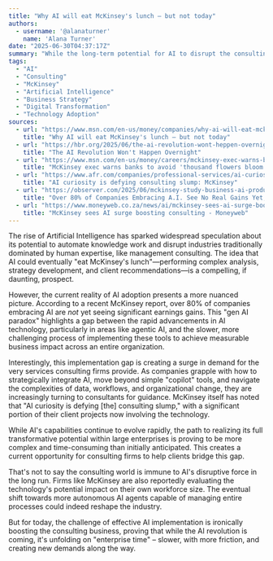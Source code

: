 ```yaml
---
title: "Why AI will eat McKinsey's lunch — but not today"
authors:
  - username: '@alanaturner'
    name: 'Alana Turner'
date: "2025-06-30T04:37:17Z"
summary: "While the long-term potential for AI to disrupt the consulting industry is clear, a new report highlights a 'gen AI paradox': widespread adoption hasn't translated to significant gains for most companies *yet*. This reality, coupled with the complexity of AI implementation, is currently fueling demand for consulting expertise, benefiting firms like McKinsey in the short term."
tags:
  - "AI"
  - "Consulting"
  - "McKinsey"
  - "Artificial Intelligence"
  - "Business Strategy"
  - "Digital Transformation"
  - "Technology Adoption"
sources:
  - url: "https://www.msn.com/en-us/money/companies/why-ai-will-eat-mckinsey-s-lunch-but-not-today/ar-AA1HF2BC"
    title: "Why AI will eat McKinsey's lunch — but not today"
  - url: "https://hbr.org/2025/06/the-ai-revolution-wont-heppen-overnight"
    title: "The AI Revolution Won't Happen Overnight"
  - url: "https://www.msn.com/en-us/money/careers/mckinsey-exec-warns-banks-to-avoid-thousand-flowers-bloom-approach-to-ai/ar-AA1vyEqy"
    title: "McKinsey exec warns banks to avoid 'thousand flowers bloom' approach to AI - MSN"
  - url: "https://www.afr.com/companies/professional-services/ai-curiosity-is-defying-consulting-slump-mckinsey-20240819-p5k3jp"
    title: "AI curiosity is defying consulting slump: McKinsey"
  - url: "https://observer.com/2025/06/mckinsey-study-business-ai-productivity/"
    title: "Over 80% of Companies Embracing A.I. See No Real Gains Yet, McKinsey Finds"
  - url: "https://www.moneyweb.co.za/news/ai/mckinsey-sees-ai-surge-boosting-consulting-amid-industry-slump/"
    title: "McKinsey sees AI surge boosting consulting - Moneyweb"
---
```


The rise of Artificial Intelligence has sparked widespread speculation about its potential to automate knowledge work and disrupt industries traditionally dominated by human expertise, like management consulting. The idea that AI could eventually "eat McKinsey's lunch"—performing complex analysis, strategy development, and client recommendations—is a compelling, if daunting, prospect.

However, the current reality of AI adoption presents a more nuanced picture. According to a recent McKinsey report, over 80% of companies embracing AI are *not* yet seeing significant earnings gains. This "gen AI paradox" highlights a gap between the rapid advancements in AI technology, particularly in areas like agentic AI, and the slower, more challenging process of implementing these tools to achieve measurable business impact across an entire organization.

Interestingly, this implementation gap is creating a surge in demand for the very services consulting firms provide. As companies grapple with how to strategically integrate AI, move beyond simple "copilot" tools, and navigate the complexities of data, workflows, and organizational change, they are increasingly turning to consultants for guidance. McKinsey itself has noted that "AI curiosity is defying [the] consulting slump," with a significant portion of their client projects now involving the technology.

While AI's capabilities continue to evolve rapidly, the path to realizing its full transformative potential within large enterprises is proving to be more complex and time-consuming than initially anticipated. This creates a current opportunity for consulting firms to help clients bridge this gap.

That's not to say the consulting world is immune to AI's disruptive force in the long run. Firms like McKinsey are also reportedly evaluating the technology's potential impact on their own workforce size. The eventual shift towards more autonomous AI agents capable of managing entire processes could indeed reshape the industry.

But for today, the challenge of effective AI implementation is ironically boosting the consulting business, proving that while the AI revolution is coming, it's unfolding on "enterprise time" – slower, with more friction, and creating new demands along the way.
